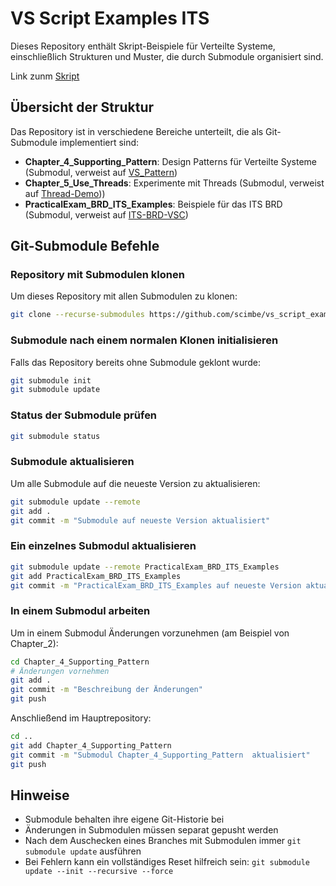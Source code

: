# VS Script Examples ITS

Dieses Repository enthält Skript-Beispiele für Verteilte Systeme, einschließlich Strukturen und Muster, die durch Submodule organisiert sind.

Link zunm [Skript](https://raw.githubusercontent.com/scimbe/vs_script/main/vs-script-first-v01.pdf)

## Übersicht der Struktur

Das Repository ist in verschiedene Bereiche unterteilt, die als Git-Submodule implementiert sind:

- **Chapter_4_Supporting_Pattern**: Design Patterns für Verteilte Systeme (Submodul, verweist auf [VS_Pattern](https://github.com/scimbe/VS_Pattern_By_KI))
- **Chapter_5_Use_Threads**: Experimente mit Threads (Submodul, verweist auf [Thread-Demo](https://github.com/scimbe/Thread-Demo)))
- **PracticalExam_BRD_ITS_Examples**: Beispiele für das ITS BRD (Submodul, verweist auf [ITS-BRD-VSC](https://github.com/Transport-Protocol/ITS-BRD-VSC))

## Git-Submodule Befehle

### Repository mit Submodulen klonen

Um dieses Repository mit allen Submodulen zu klonen:

```bash
git clone --recurse-submodules https://github.com/scimbe/vs_script_examples_its.git
```

### Submodule nach einem normalen Klonen initialisieren

Falls das Repository bereits ohne Submodule geklont wurde:

```bash
git submodule init
git submodule update
```

### Status der Submodule prüfen

```bash
git submodule status
```

### Submodule aktualisieren

Um alle Submodule auf die neueste Version zu aktualisieren:

```bash
git submodule update --remote
git add .
git commit -m "Submodule auf neueste Version aktualisiert"
```

### Ein einzelnes Submodul aktualisieren

```bash
git submodule update --remote PracticalExam_BRD_ITS_Examples
git add PracticalExam_BRD_ITS_Examples
git commit -m "PracticalExam_BRD_ITS_Examples auf neueste Version aktualisiert"
```

### In einem Submodul arbeiten

Um in einem Submodul Änderungen vorzunehmen (am Beispiel von Chapter_2):

```bash
cd Chapter_4_Supporting_Pattern 
# Änderungen vornehmen
git add .
git commit -m "Beschreibung der Änderungen"
git push
```

Anschließend im Hauptrepository:

```bash
cd ..
git add Chapter_4_Supporting_Pattern 
git commit -m "Submodul Chapter_4_Supporting_Pattern  aktualisiert"
git push
```

## Hinweise

- Submodule behalten ihre eigene Git-Historie bei
- Änderungen in Submodulen müssen separat gepusht werden
- Nach dem Auschecken eines Branches mit Submodulen immer `git submodule update` ausführen
- Bei Fehlern kann ein vollständiges Reset hilfreich sein: `git submodule update --init --recursive --force`
